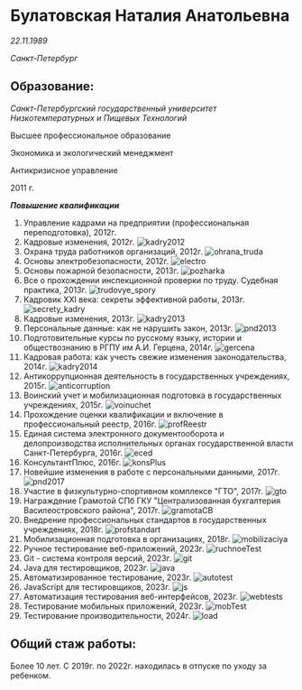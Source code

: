 # Булатовская Наталия Анатольевна

*22.11.1989*

*Санкт-Петербург*

## Образование:

*Санкт-Петербургский государственный университет Низкотемпературных и Пищевых Технологий* 

Высшее профессиональное образование

Экономика и экологический менеджмент

Антикризисное управление

2011 г.

***Повышение квалификации***
1. Управление кадрами на предприятии (профессиональная переподготовка), 2012г.
2. Кадровые изменения, 2012г.
![kadry2012](files/Kadry2012.jpeg)
1. Охрана труда работников организаций, 2012г.
![ohrana_truda](files/ohrana_truda.jpeg)
1. Основы электробезопасности, 2012г.
![electro](files/electro.jpeg)
1. Основы пожарной безопасности, 2013г.
![pozharka](files/pozharka.jpeg)
1. Все о прохождении инспекционной проверки по труду. Судебная практика, 2013г.
 ![trudovye_spory](files/trudovye_spory.jpeg)  
1. Кадровик XXI века: секреты эффективной работы, 2013г.
![secrety_kadry](files/secrety_kadry.png)
1. Кадровые изменения, 2013г.
![kadry2013](files/kadry2013.jpeg)
1. Персональные данные: как не нарушить закон, 2013г.
![pnd2013](files/pnd2013.jpeg)
1.   Подготовительные курсы по русскому языку, истории и обществознанию в РГПУ им А.И. Герцена, 2014г.
![gercena](files/gercena.jpeg)
1.  Кадровая работа: как учесть свежие изменения законодательства, 2014г.
![kadry2014](files/kadry2014.jpeg)
1.   Антикоррупционная деятельность в государственных учреждениях, 2015г.
![anticorruption](files/anticorruption.jpeg)
1.  Воинский учет и мобилизационная подготовка в государственных учреждениях, 2015г.
![voinuchet](files/voinuchet.jpeg)
1.  Прохождение оценки квалификации и включение в профессиональный реестр, 2016г.
![profReestr](files/reestrProf.png)
1.  Единая система электронного документооборота и делопроизводства исполнительных органах государственной власти Санкт-Петербурга, 2016г.
![eced](files/eced.jpeg)
1.  КонсультантПлюс, 2016г.
![konsPlus](files/konsPlus.jpeg)
1.   Новейшие изменения в работе с персональными данными, 2017г.
![pnd2017](files/pnd2017.jpeg)
1.   Участие в физкультурно-спортивном комплексе "ГТО", 2017г.
![gto](files/gto.jpeg)
1.  Награждение Грамотой СПб ГКУ "Централизованная бухгалтерия Василеостровского района", 2017г.
![gramotaCB](files/gramotaCB.jpeg)
1.   Внедрение профессиональных стандартов в государственных учреждениях, 2018г.
![profstandart](files/profstandart.jpeg)
1.   Мобилизационная подготовка в организациях, 2018г.
![mobilizaciya](files/mobilizaciya.jpeg)
1.    Ручное тестирование веб-приложений, 2023г.
![ruchnoeTest](files/ruchnoe_test.png)
1.  Git - система контроля версий, 2023г.
![git](files/git.png)
1.  Java для тестировщиков, 2023г.
![java](files/java.png)
1.  Автоматизированное тестирование, 2023г.
![autotest](files/autotest.png)
26. JavaScript для тестировщиков, 2023г.
![js](files/JS.png)
1.  Автоматизация тестирования веб-интерфейсов, 2023г.
![webtests](files/webtests.png)
28. Тестирование мобильных приложений, 2023г.
![mobTest](files/mobTest.png)
29. Тестирование производительности, 2024г.
![load](files/load.png)

## Общий стаж работы:
Более 10 лет. С 2019г. по 2022г. находилась в отпуске по уходу за ребенком.
